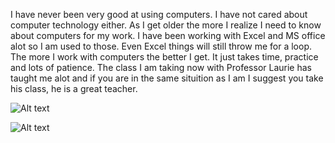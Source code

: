 I have never been very good at using computers. I have not cared about computer technology either. 
As I get older the more I realize I need to know about computers for my work. 
I have been working with Excel and MS office alot so I am used to those. Even Excel things will still throw me for a loop.
The more I work with computers the better I get. It just takes time, practice and lots of patience. 
The class I am taking now with Professor Laurie has taught me alot and if you are in the same situition as I am I suggest you take his class, he is a great teacher.

![Alt text](https://image2.slideserve.com/5000648/slide1-n.jpg)

![Alt text](https://www.webopedia.com/imagesvr_ce/2123/computer.jpg "title")
